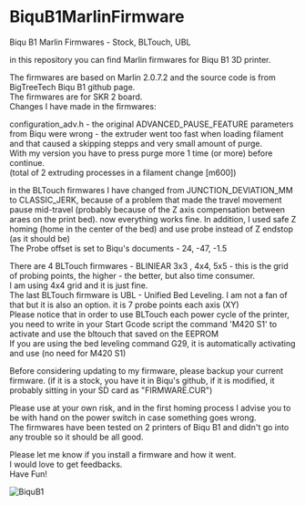 # BiquB1MarlinFirmware
Biqu B1 Marlin Firmwares - Stock, BLTouch, UBL

in this repository you can find Marlin firmwares for Biqu B1 3D printer.

The firmwares are based on Marlin 2.0.7.2 and the source code is from BigTreeTech Biqu B1 github page. <br />
The firmwares are for SKR 2 board. <br />
Changes I have made in the firmwares: <br />

configuration_adv.h - the original ADVANCED_PAUSE_FEATURE parameters from Biqu were wrong - the extruder went too fast when loading filament and that caused a skipping stepps and very small amount of purge. <br />
With my version you have to press purge more 1 time (or more) before continue. <br />
(total of 2 extruding processes in a filament change [m600]) <br />

in the BLTouch firmwares I have changed from JUNCTION_DEVIATION_MM to CLASSIC_JERK,
because of a problem that made the travel movement pause mid-travel
(probably because of the Z axis compensation between araes on the print bed). now everything works fine.
In addition, I used safe Z homing (home in the center of the bed) 
and use probe instead of Z endstop (as it should be) <br />
The Probe offset is set to Biqu's documents - 24, -47, -1.5

There are 4 BLTouch firmwares - BLINIEAR 3x3 , 4x4, 5x5 - this is the grid of probing points, the higher - the better, but also time consumer. <br />
I am using 4x4 grid and it is just fine. <br />
The last BLTouch firmware is UBL - Unified Bed Leveling. I am not a fan of that but it is also an option. it is 7 probe points each axis (XY) <br />
Please notice that in order to use BLTouch each power cycle of the printer, <br />
you need to write in your Start Gcode script the command 'M420 S1' to activate and use the bltouch that saved on the EEPROM <br />
If you are using the bed leveling command G29, it is automatically activating and use (no need for M420 S1) <br />


Before considering updating to my firmware, please backup your current firmware. (if it is a stock, you have it in Biqu's github, if it is modified, it probably sitting in your SD card as "FIRMWARE.CUR")

Please use at your own risk, and in the first homing process I advise you to be with hand on the power switch in case something goes wrong. <br />
The firmwares have been tested on 2 printers of Biqu B1 and didn't go into any trouble so it should be all good.

Please let me know if you install a firmware and how it went. <br />
I would love to get feedbacks. <br />
Have Fun! 

![BiquB1](https://res.cloudinary.com/echoshare/image/upload/q_auto:good/v1635757779/9_aczzrd.jpg)


